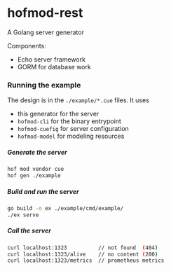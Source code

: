 # hofmod-rest

A Golang server generator

Components:

- Echo server framework
- GORM for database work


### Running the example

The design is in the `./example/*.cue` files.
It uses

- this generator for the server
- `hofmod-cli` for the binary entrypoint
- `hofmod-cuefig` for server configuration
- `hofmod-model` for modeling resources

##### Generate the server

```sh
hof mod vendor cue
hof gen ./example
```

##### Build and run the server

```sh
go build -o ex ./example/cmd/example/
./ex serve
```

##### Call the server

```sh
curl localhost:1323          // not found  (404)
curl localhost:1323/alive    // no content (200)
curl localhost:1323/metrics  // prometheus metrics
```
